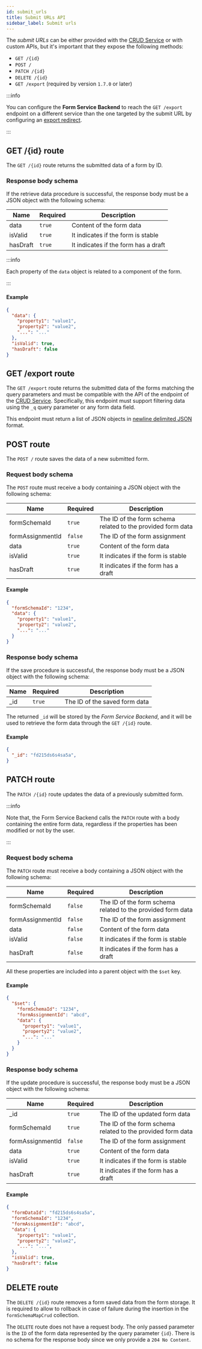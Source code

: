 ```yaml
---
id: submit_urls
title: Submit URLs API
sidebar_label: Submit urls
---
```

The *submit URLs* can be either provided with the [CRUD Service](../crud-service/overview_and_usage) or with custom APIs, but it's important that they expose the following methods:

- `GET /{id}`
- `POST /`
- `PATCH /{id}`
- `DELETE /{id}`
- `GET /export` (required by version `1.7.0` or later)

:::info

You can configure the **Form Service Backend** to reach the `GET /export` endpoint on a different service than the one targeted by the submit URL by configuring an [export redirect](20_configuration.md#export-redirects-exportredirects). 

:::

## GET /{id} route
The `GET /{id}` route returns the submitted data of a form by ID. 

### Response body schema
If the retrieve data procedure is successful, the response body must be a JSON object with the following schema: 

| Name     | Required | Description                          |
|----------|----------|--------------------------------------|
| data     | `true`   | Content of the form data             |
| isValid  | `true`   | It indicates if the form is stable   |
| hasDraft | `true`   | It indicates if the form has a draft |

:::info

Each property of the `data` object is related to a component of the form.

:::

#### Example

```json
{
  "data": {
    "property1": "value1",
    "property2": "value2",
    "...": "..."
  },
  "isValid": true,
  "hasDraft": false
}
```

## GET /export route
The `GET /export` route returns the submitted data of the forms matching the query parameters and must be compatible with the API of the endpoint of the [CRUD Service](../crud-service/overview_and_usage). Specifically, this endpoint must support filtering data using the `_q` query parameter or any form data field.

This endpoint must return a list of JSON objects in [newline delimited JSON](http://ndjson.org/) format.

## POST route
The `POST /` route saves the data of a new submitted form. 

### Request body schema
The `POST` route must receive a body containing a JSON object with the following schema:

| Name             | Required | Description                                                 |
|------------------|----------|-------------------------------------------------------------|
| formSchemaId     | `true`   | The ID of the form schema related to the provided form data |
| formAssignmentId | `false`  | The ID of the form assignment                               |
| data             | `true`   | Content of the form data                                    |
| isValid          | `true`   | It indicates if the form is stable                          |
| hasDraft         | `true`   | It indicates if the form has a draft                        |

#### Example

```json
{
  "formSchemaId": "1234",
  "data": {
    "property1": "value1",
    "property2": "value2",
    "...": "..."
  }
}
```

### Response body schema
If the save procedure is successful, the response body must be a JSON object with the following schema:

| Name | Required | Description                   |
|------|----------|-------------------------------|
| _id  | `true`   | The ID of the saved form data |

The returned `_id` will be stored by the _Form Service Backend_, and it will be used to retrieve the form data through the `GET /{id}` route.

#### Example

```json
{
  "_id": "fd215ds6s4sa5a",
}
```

## PATCH route
The `PATCH /{id}` route updates the data of a previously submitted form. 

:::info

Note that, the Form Service Backend calls the `PATCH` route with a body containing the entire form data, regardless if the properties has been modified or not by the user.

:::

### Request body schema
The `PATCH` route must receive a body containing a JSON object with the following schema:

| Name             | Required | Description                                                 |
|------------------|----------|-------------------------------------------------------------|
| formSchemaId     | `false`  | The ID of the form schema related to the provided form data |
| formAssignmentId | `false`  | The ID of the form assignment                               |
| data             | `false`  | Content of the form data                                    |
| isValid          | `false`  | It indicates if the form is stable                          |
| hasDraft         | `false`  | It indicates if the form has a draft                        |

All these properties are included into a parent object with the `$set` key.

#### Example

```json
{
  "$set": {
    "formSchemaId": "1234",
    "formAssignmentId": "abcd",
    "data": {
      "property1": "value1",
      "property2": "value2",
      "...": "..."
    }
  }
}
```

### Response body schema
If the update procedure is successful, the response body must be a JSON object with the following schema:

| Name             | Required | Description                                                 |
|------------------|----------|-------------------------------------------------------------|
| _id              | `true`   | The ID of the updated form data                             |
| formSchemaId     | `true`   | The ID of the form schema related to the provided form data |
| formAssignmentId | `false`  | The ID of the form assignment                               |
| data             | `true`   | Content of the form data                                    |
| isValid          | `true`   | It indicates if the form is stable                          |
| hasDraft         | `true`   | It indicates if the form has a draft                        |

#### Example

```json
{
  "formDataId": "fd215ds6s4sa5a",
  "formSchemaId": "1234",
  "formAssignmentId": "abcd",
  "data": {
    "property1": "value1",
    "property2": "value2",
    "...": "...",
  },
  "isValid": true,
  "hasDraft": false
}
```

## DELETE route
The `DELETE /{id}` route removes a form saved data from the form storage. It is required to allow to rollback in case of failure during the insertion in the `formSchemaMapCrud` collection.

The `DELETE` route does not have a request body. The only passed parameter is the `ID` of the form data represented by the query parameter `{id}`. There is no schema for the response body since we only provide a `204 No Content`.
